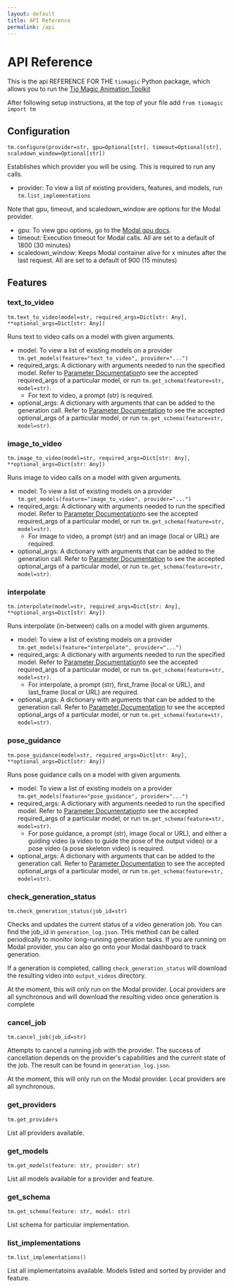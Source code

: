 ```yaml
---
layout: default
title: API Reference
permalink: /api
---
```


# API Reference
This is the api REFERENCE FOR THE `tiomagic` Python package, which allows you to run the <a href="https://github.com/Tio-Magic-Company/tio-magic-animation" target="_blank">Tio Magic Animation Toolkit</a> 

After following setup instructions, at the top of your file add `from tiomagic import tm`

## Configuration
`tm.configure(provider=str, gpu=Optional[str], timeout=Optional[str], scaledown_window=Optional[str])`

Establishes which provider you will be using. This is required to run any calls.
- provider: To view a list of existing providers, features, and models, run `tm.list_implementations`

Note that gpu, timeout, and scaledown_window are options for the Modal provider. 
- gpu: To view gpu options, go to the <a href="https://modal.com/docs/reference/modal.gpu" target="_blank">Modal gpu docs</a>.
- timeout: Execution timeout for Modal calls. All are set to a default of 1800 (30 minutes)
- scaledown_window: Keeps Modal container alive for x minutes after the last request. All are set to a default of 900 (15 minutes)

## Features
### text_to_video
`tm.text_to_video(model=str, required_args=Dict[str: Any], **optional_args=Dict[str: Any])`

Runs text to video calls on a model with given arguments.
- model: To view a list of existing models on a provider `tm.get_models(feature="text_to_video", provider="...")`
- required_args: A dictionary with arguments needed to run the specified model. Refer to <a href="https://tio-magic-company.github.io/tio-magic-animation/parameter-docs" target="_blank">Parameter Documentation</a>to see the accepted required_args of a particular model, or run `tm.get_schema(feature=str, model=str)`.
    - For text to video, a prompt (str) is required.
- optional_args: A dictionary with arguments that can be added to the generation call. Refer to <a href="https://tio-magic-company.github.io/tio-magic-animation/parameter-docs" target="_blank">Parameter Documentation</a> to see the accepted optional_args of a particular model, or run `tm.get_schema(feature=str, model=str)`.

### image_to_video
`tm.image_to_video(model=str, required_args=Dict[str: Any], **optional_args=Dict[str: Any])`

Runs image to video calls on a model with given arguments.
- model: To view a list of existing models on a provider `tm.get_models(feature="image_to_video", provider="...")`
- required_args: A dictionary with arguments needed to run the specified model. Refer to <a href="https://tio-magic-company.github.io/tio-magic-animation/parameter-docs" target="_blank">Parameter Documentation</a>to see the accepted required_args of a particular model, or run `tm.get_schema(feature=str, model=str)`.
    - For image to video, a prompt (str) and an image (local or URL) are required.
- optional_args: A dictionary with arguments that can be added to the generation call. Refer to <a href="https://tio-magic-company.github.io/tio-magic-animation/parameter-docs" target="_blank">Parameter Documentation</a> to see the accepted optional_args of a particular model, or run `tm.get_schema(feature=str, model=str)`.

### interpolate
`tm.interpolate(model=str, required_args=Dict[str: Any], **optional_args=Dict[str: Any])`

Runs interpolate (in-between) calls on a model with given arguments.
- model: To view a list of existing models on a provider `tm.get_models(feature="interpolate", provider="...")`
- required_args: A dictionary with arguments needed to run the specified model. Refer to <a href="https://tio-magic-company.github.io/tio-magic-animation/parameter-docs" target="_blank">Parameter Documentation</a>to see the accepted required_args of a particular model, or run `tm.get_schema(feature=str, model=str)`.
    - For interpolate, a prompt (str), first_frame (local or URL), and last_frame (local or URL) are required.
- optional_args: A dictionary with arguments that can be added to the generation call. Refer to <a href="https://tio-magic-company.github.io/tio-magic-animation/parameter-docs" target="_blank">Parameter Documentation</a> to see the accepted optional_args of a particular model, or run `tm.get_schema(feature=str, model=str)`.

### pose_guidance
`tm.pose_guidance(model=str, required_args=Dict[str: Any], **optional_args=Dict[str: Any])`

Runs pose guidance calls on a model with given arguments.
- model: To view a list of existing models on a provider `tm.get_models(feature="pose_guidance", provider="...")`
- required_args: A dictionary with arguments needed to run the specified model. Refer to <a href="https://tio-magic-company.github.io/tio-magic-animation/parameter-docs" target="_blank">Parameter Documentation</a>to see the accepted required_args of a particular model, or run `tm.get_schema(feature=str, model=str)`.
    - For pose guidance, a prompt (str), image (local or URL), and either a guiding video (a video to guide the pose of the output video) or a pose video (a pose skeleton video) is required.
- optional_args: A dictionary with arguments that can be added to the generation call. Refer to <a href="https://tio-magic-company.github.io/tio-magic-animation/parameter-docs" target="_blank">Parameter Documentation</a> to see the accepted optional_args of a particular model, or run `tm.get_schema(feature=str, model=str)`.

### check_generation_status
`tm.check_generation_status(job_id=str)`

Checks and updates the current status of a video generation job. You can find the job_id in `generation_log.json`. THis method can be called periodically to monitor long-running generation tasks. If you are running on Modal provider, you can also go onto your Modal dashboard to track generation.

If a generation is completed, calling `check_generation_status` will download the resulting video into `output_videos` directory.

At the moment, this will only run on the Modal provider. Local providers are all synchronous and will download the resulting video once generation is complete

### cancel_job
`tm.cancel_job(job_id=str)`

Attempts to cancel a running job with the provider. The success of cancellation depends on the provider's capabilities and the current state of the job. The result can be found in `generation_log.json`. 

At the moment, this will only run on the Modal provider. Local providers are all synchronous.

### get_providers
`tm.get_providers`

List all providers available.

### get_models
`tm.get_models(feature: str, provider: str)`

List all models available for a provider and feature.

### get_schema
`tm.get_schema(feature: str, model: str)`

List schema for particular implementation.

### list_implementations
`tm.list_implementations()`

List all implementatoins available. Models listed and sorted by provider and feature.
